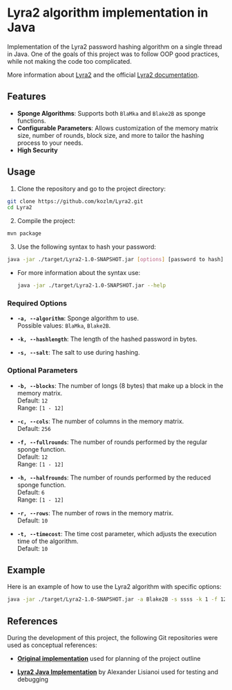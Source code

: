# Lyra2 algorithm implementation in Java

Implementation of the Lyra2 password hashing algorithm on a single thread in Java.
One of the goals of this project was to follow OOP good practices,
while not making the code too complicated.

More information about [Lyra2][2] and the official [Lyra2 documentation][1].

## Features

- **Sponge Algorithms**: Supports both `BlaMka` and `Blake2B` as sponge functions.
- **Configurable Parameters**: Allows customization of the memory matrix size, number of rounds, block size, and more to tailor the hashing process to your needs.
- **High Security**

## Usage

1. Clone the repository and go to the project directory:
  ```bash
  git clone https://github.com/kozlm/Lyra2.git
  cd Lyra2
  ```
2. Compile the project:
  ```bash
  mvn package
  ```
3. Use the following syntax to hash your password:
  ```bash
  java -jar ./target/Lyra2-1.0-SNAPSHOT.jar [options] [password to hash]
  ```
  - For more information about the syntax use:
    ```bash
    java -jar ./target/Lyra2-1.0-SNAPSHOT.jar --help
    ```

### Required Options

- **`-a, --algorithm`**: Sponge algorithm to use.  
  Possible values: `BlaMka`, `Blake2B`.

- **`-k, --hashlength`**: The length of the hashed password in bytes.

- **`-s, --salt`**: The salt to use during hashing.  

### Optional Parameters

- **`-b, --blocks`**: The number of longs (8 bytes) that make up a block in the memory matrix.  
  Default: `12`  
  Range: `[1 - 12]`

- **`-c, --cols`**: The number of columns in the memory matrix.  
  Default: `256`

- **`-f, --fullrounds`**: The number of rounds performed by the regular sponge function.  
  Default: `12`  
  Range: `[1 - 12]`

- **`-h, --halfrounds`**: The number of rounds performed by the reduced sponge function.  
  Default: `6`  
  Range: `[1 - 12]`

- **`-r, --rows`**: The number of rows in the memory matrix.  
  Default: `10`

- **`-t, --timecost`**: The time cost parameter, which adjusts the execution time of the algorithm.  
  Default: `10`

## Example

Here is an example of how to use the Lyra2 algorithm with specific options:

```bash
java -jar ./target/Lyra2-1.0-SNAPSHOT.jar -a Blake2B -s ssss -k 1 -f 12 -h 12 -b 12 -c 256 -r 3 -t 100 'password123'
```

## References

During the development of this project, the following Git repositories were used as conceptual references:

- **[Original implementation][4]** used for planning of the project outline

- **[Lyra2 Java Implementation][3]** by Alexander Lisianoi used for testing and debugging

[1]: https://eprint.iacr.org/2015/136
[2]: https://en.wikipedia.org/wiki/Lyra2
[3]: https://github.com/alisianoi/lyra2-java
[4]: https://github.com/leocalm/Lyra

